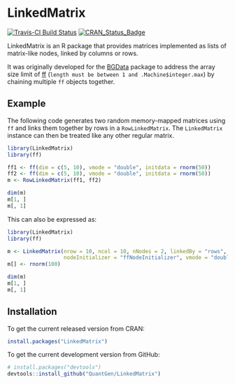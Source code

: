 LinkedMatrix
============

[![Travis-CI Build Status](https://travis-ci.org/QuantGen/LinkedMatrix.svg?branch=master)](https://travis-ci.org/QuantGen/LinkedMatrix)
[![CRAN_Status_Badge](http://www.r-pkg.org/badges/version/LinkedMatrix)](http://cran.r-project.org/package=LinkedMatrix)

LinkedMatrix is an R package that provides matrices implemented as lists of matrix-like nodes, linked by columns or rows.

It was originally developed for the [BGData](https://github.com/QuantGen/BGData) package to address the array size limit of [ff](https://cran.r-project.org/web/packages/ff/index.html) (`length must be between 1 and .Machine$integer.max`) by chaining multiple `ff` objects together.


Example
-------

The following code generates two random memory-mapped matrices using `ff` and links them together by rows in a `RowLinkedMatrix`. The `LinkedMatrix` instance can then be treated like any other regular matrix.

```R
library(LinkedMatrix)
library(ff)

ff1 <- ff(dim = c(5, 10), vmode = "double", initdata = rnorm(50))
ff2 <- ff(dim = c(5, 10), vmode = "double", initdata = rnorm(50))
m <- RowLinkedMatrix(ff1, ff2)

dim(m)
m[1, ]
m[, 1]
```

This can also be expressed as:

```R
library(LinkedMatrix)
library(ff)

m <- LinkedMatrix(nrow = 10, ncol = 10, nNodes = 2, linkedBy = "rows",
                  nodeInitializer = "ffNodeInitializer", vmode = "double")
m[] <- rnorm(100)

dim(m)
m[1, ]
m[, 1]
```


Installation
------------

To get the current released version from CRAN:

```r
install.packages("LinkedMatrix")
```

To get the current development version from GitHub:

```r
# install.packages("devtools")
devtools::install_github("QuantGen/LinkedMatrix")
```
